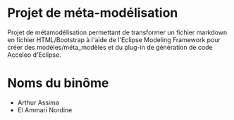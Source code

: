 #   Projet de méta-modélisation

Projet de métamodélisation permettant de transformer un fichier markdown en fichier HTML/Bootstrap
à l'aide de l'Eclipse Modeling Framework pour créer des modèles/méta_modèles et du plug-in de génération de code Acceleo d'Eclipse.

# Noms du binôme

- Arthur Assima
- El Ammari Nordine
